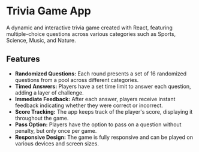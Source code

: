 # Trivia Game App

A dynamic and interactive trivia game created with React, featuring multiple-choice questions across various categories such as Sports, Science, Music, and Nature.

## Features

- **Randomized Questions:** Each round presents a set of 16 randomized questions from a pool across different categories.
- **Timed Answers:** Players have a set time limit to answer each question, adding a layer of challenge.
- **Immediate Feedback:** After each answer, players receive instant feedback indicating whether they were correct or incorrect.
- **Score Tracking:** The app keeps track of the player's score, displaying it throughout the game.
- **Pass Option:** Players have the option to pass on a question without penalty, but only once per game.
- **Responsive Design:** The game is fully responsive and can be played on various devices and screen sizes.

